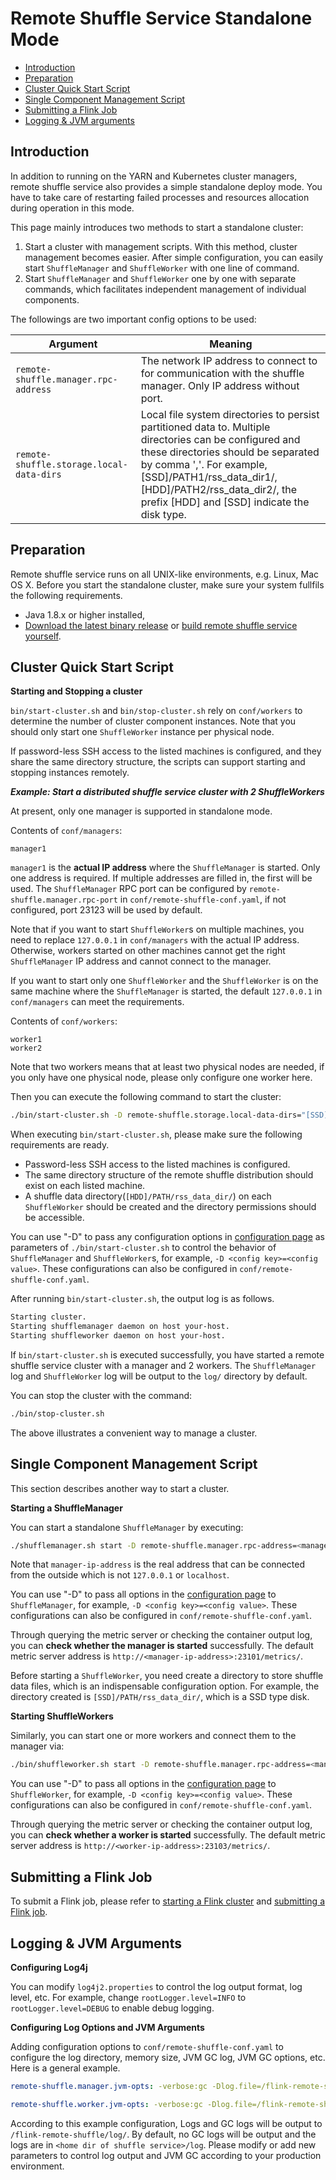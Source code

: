 <!--
Licensed to the Apache Software Foundation (ASF) under one
or more contributor license agreements.  See the NOTICE file
distributed with this work for additional information
regarding copyright ownership.  The ASF licenses this file
to you under the Apache License, Version 2.0 (the
"License"); you may not use this file except in compliance
with the License.  You may obtain a copy of the License at

  http://www.apache.org/licenses/LICENSE-2.0

Unless required by applicable law or agreed to in writing,
software distributed under the License is distributed on an
"AS IS" BASIS, WITHOUT WARRANTIES OR CONDITIONS OF ANY
KIND, either express or implied.  See the License for the
specific language governing permissions and limitations
under the License.
-->

# Remote Shuffle Service Standalone Mode

- [Introduction](#introduction)
- [Preparation](#preparation)
- [Cluster Quick Start Script](#cluster-quick-start-script)
- [Single Component Management Script](#single-component-management-script)
- [Submitting a Flink Job](#submitting-a-flink-job)
- [Logging & JVM arguments](#logging--jvm-arguments)

## Introduction
In addition to running on the YARN and Kubernetes cluster managers, remote shuffle service also provides a simple standalone deploy mode. You have to take care of restarting failed processes and resources allocation during operation in this mode.

This page mainly introduces two methods to start a standalone cluster:
1. Start a cluster with management scripts. With this method, cluster management becomes easier. After simple configuration, you can easily start `ShuffleManager` and `ShuffleWorker` with one line of command.
2. Start `ShuffleManager` and `ShuffleWorker` one by one with separate commands, which facilitates independent management of individual components.

The followings are two important config options to be used:

| Argument | Meaning |
| -------- | ------- |
|`remote-shuffle.manager.rpc-address` | The network IP address to connect to for communication with the shuffle manager. Only IP address without port.|
|`remote-shuffle.storage.local-data-dirs` | Local file system directories to persist partitioned data to. Multiple directories can be configured and these directories should be separated by comma ','. For example, [SSD]/PATH1/rss_data_dir1/,[HDD]/PATH2/rss_data_dir2/, the prefix [HDD] and [SSD] indicate the disk type.|

## Preparation
Remote shuffle service runs on all UNIX-like environments, e.g. Linux, Mac OS X. Before you start the standalone cluster, make sure your system fullfils the following requirements.

- Java 1.8.x or higher installed,
- [Download the latest binary release](https://github.com/flink-extended/flink-remote-shuffle/releases) or [build remote shuffle service yourself](https://github.com/flink-extended/flink-remote-shuffle#building-from-source).

## Cluster Quick Start Script
**Starting and Stopping a cluster**

`bin/start-cluster.sh` and `bin/stop-cluster.sh` rely on `conf/workers` to determine the number of cluster component instances. Note that you should only start one `ShuffleWorker` instance per physical node.

If password-less SSH access to the listed machines is configured, and they share the same directory structure, the scripts can support starting and stopping instances remotely.

***Example: Start a distributed shuffle service cluster with 2 ShuffleWorkers***

At present, only one manager is supported in standalone mode. 

Contents of `conf/managers`:

```
manager1
```

`manager1` is the **actual IP address** where the `ShuffleManager` is started. Only one address is required. If multiple addresses are filled in, the first will be used. The `ShuffleManager` RPC port can be configured by `remote-shuffle.manager.rpc-port` in `conf/remote-shuffle-conf.yaml`, if not configured, port 23123 will be used by default.

Note that if you want to start `ShuffleWorker`s on multiple machines, you need to replace `127.0.0.1` in `conf/managers` with the actual IP address. Otherwise, workers started on other machines cannot get the right `ShuffleManager` IP address and cannot connect to the manager.

If you want to start only one `ShuffleWorker` and the `ShuffleWorker` is on the same machine where the `ShuffleManager` is started, the default `127.0.0.1` in `conf/managers` can meet the requirements.

Contents of `conf/workers`:

```
worker1
worker2
```

Note that two workers means that at least two physical nodes are needed, if you only have one physical node, please only configure one worker here.

Then you can execute the following command to start the cluster:

```sh
./bin/start-cluster.sh -D remote-shuffle.storage.local-data-dirs="[SSD]/PATH/rss_data_dir/"
```

When executing `bin/start-cluster.sh`, please make sure the following requirements are ready.
- Password-less SSH access to the listed machines is configured.
- The same directory structure of the remote shuffle distribution should exist on each listed machine.
- A shuffle data directory(`[HDD]/PATH/rss_data_dir/`) on each `ShuffleWorker` should be created and the directory permissions should be accessible.

You can use "-D" to pass any configuration options in [configuration page](./configuration.md) as parameters of `./bin/start-cluster.sh` to control the behavior of `ShuffleManager` and  `ShuffleWorker`s, for example, `-D <config key>=<config value>`. These configurations can also be configured in `conf/remote-shuffle-conf.yaml`.

After running `bin/start-cluster.sh`, the output log is as follows.

```sh
Starting cluster.
Starting shufflemanager daemon on host your-host.
Starting shuffleworker daemon on host your-host.
```

If `bin/start-cluster.sh` is executed successfully, you have started a remote shuffle service cluster with a manager and 2 workers.
The `ShuffleManager` log and `ShuffleWorker` log will be output to the `log/` directory by default.

You can stop the cluster with the command:

```sh
./bin/stop-cluster.sh
```

The above illustrates a convenient way to manage a cluster.

## Single Component Management Script

This section describes another way to start a cluster.

**Starting a ShuffleManager**

You can start a standalone `ShuffleManager` by executing:

```sh
./shufflemanager.sh start -D remote-shuffle.manager.rpc-address=<manager-ip-address>
```

Note that `manager-ip-address` is the real address that can be connected from the outside which is not `127.0.0.1` or `localhost`.

You can use "-D" to pass all options in the [configuration page](./configuration.md) to `ShuffleManager`, for example, `-D <config key>=<config value>`. These configurations can also be configured in `conf/remote-shuffle-conf.yaml`.

Through querying the metric server or checking the container output log, you can **check whether the manager is started** successfully. The default metric server address is `http://<manager-ip-address>:23101/metrics/`.

Before starting a `ShuffleWorker`, you need create a directory to store shuffle data files, which is an indispensable configuration option. For example, the  directory created is `[SSD]/PATH/rss_data_dir/`, which is a SSD type disk.

**Starting ShuffleWorkers**

Similarly, you can start one or more workers and connect them to the manager via:

```sh
./bin/shuffleworker.sh start -D remote-shuffle.manager.rpc-address=<manager-ip-address> -D remote-shuffle.storage.local-data-dirs="[HDD]/PATH/rss_data_dir/"
```

You can use "-D" to pass all options in the [configuration page](./configuration.md) to `ShuffleWorker`, for example, `-D <config key>=<config value>`. These configurations can also be configured in `conf/remote-shuffle-conf.yaml`.

Through querying the metric server or checking the container output log, you can **check whether a worker is started** successfully. The default metric server address is `http://<worker-ip-address>:23103/metrics/`.

## Submitting a Flink Job
To submit a Flink job, please refer to [starting a Flink cluster](./quick_start.md#starting-a-flink-cluster) and [submitting a Flink job](./quick_start.md#submitting-a-flink-job).

## Logging & JVM Arguments
**Configuring Log4j**

You can modify `log4j2.properties` to control the log output format, log level, etc. For example, change `rootLogger.level=INFO` to `rootLogger.level=DEBUG` to enable debug logging.

**Configuring Log Options and JVM Arguments**

Adding configuration options to `conf/remote-shuffle-conf.yaml` to configure the log directory, memory size, JVM GC log, JVM GC options, etc. Here is a general example.

```yaml
remote-shuffle.manager.jvm-opts: -verbose:gc -Dlog.file=/flink-remote-shuffle/log/shufflemanager.log -Xloggc:/flink-remote-shuffle/log/shufflemanager.gc.log -XX:NewRatio=3 -XX:+PrintGCDetails -XX:+PrintGCDateStamps -XX:ParallelGCThreads=4 -XX:+UseGCLogFileRotation -XX:NumberOfGCLogFiles=2 -XX:GCLogFileSize=256M

remote-shuffle.worker.jvm-opts: -verbose:gc -Dlog.file=/flink-remote-shuffle/log/shuffleworker.log -Xloggc:/flink-remote-shuffle/log/shuffleworker.gc.log -XX:NewRatio=3 -XX:+PrintGCDetails -XX:+PrintGCDateStamps -XX:ParallelGCThreads=4 -XX:+UseGCLogFileRotation -XX:NumberOfGCLogFiles=2 -XX:GCLogFileSize=256M
```

According to this example configuration, Logs and GC logs will be output to `/flink-remote-shuffle/log/`. By default, no GC logs will be output and the logs are in `<home dir of shuffle service>/log`. Please modify or add new parameters to control log output and JVM GC according to your production environment.

